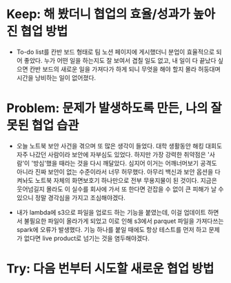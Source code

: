 # Keep: 해 봤더니 협업의 효율/성과가 높아진 협업 방법

- To-do list를 칸반 보드 형태로 팀 노션 페이지에 게시했더니 분업이 효율적으로 되어 좋았다. 누가 어떤 일을 하는지도 잘 보여서 겹칠 일도 없고, 내 일이 다 끝났다 싶으면 칸반 보드의 새로운 일을 가져다가 하게 되니 무엇을 해야 할지 몰라 허둥대며 시간을 낭비하는 일이 없어졌다.

# Problem: 문제가 발생하도록 만든, 나의 잘못된 협업 습관

- 오늘 노트북 보안 사건을 겪으며 또 많은 생각이 들었다. 대학 생활동안 해킹 대회도 자주 나갔던 사람이라 보안에 자부심도 있었다. 하지만 가장 강력한 취약점은 '사람'이 '방심'했을 때라는 것을 다시 깨달았다. 심지어 이거는 어깨너머보기 공격도 아니라 진짜 보안이 없는 수준이라서 너무 허무했다. 아무리 백신과 보안 옵션을 다 켜놔도 노트북 자체의 화면보호기 하나만으로 전부 무용지물이 된 것이다. 지금은 웃어넘길지 몰라도 이 실수를 회사에 가서 또 한다면 걷잡을 수 없이 큰 피해가 날 수 있으니 정말 경각심을 가지고 조심해야겠다.

- 내가 lambda에 s3으로 파일을 업로드 하는 기능을 붙였는데, 이걸 업데이트 하면서 불필요한 파일이 올라가게 되었고 이로 인해 s3에서 parquet 파일을 가져다쓰는 spark에 오류가 발생했다. 기능 하나를 붙일 때에도 항상 테스트를 먼저 하고 문제가 없다면 live product로 넘기는 것을 염두해야겠다.

# Try: 다음 번부터 시도할 새로운 협업 방법
